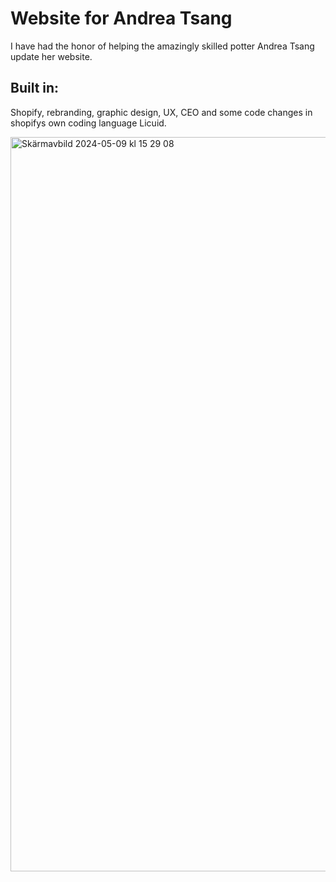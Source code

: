 # Website for Andrea Tsang

I have had the honor of helping the amazingly skilled potter Andrea Tsang update her website. 

## Built in:

Shopify, rebranding, graphic design, UX, CEO and some code changes in shopifys own coding language Licuid. 

<img width="1175" alt="Skärmavbild 2024-05-09 kl  15 29 08" src="https://github.com/NikeSpengler/AndreaTsangWebsite/assets/32640656/fb3a490b-b0a0-4bfd-9e24-978d3db95e1b">
